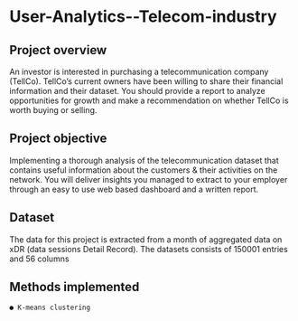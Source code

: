 # User-Analytics--Telecom-industry

## Project overview
An investor is interested in purchasing a telecommunication company (TellCo). TellCo’s current owners have been willing to share their financial information and their dataset. You should provide a report to analyze opportunities for growth and make a recommendation on whether TellCo is worth buying or selling.

## Project objective

Implementing a thorough analysis of the telecommunication dataset that contains useful information about the customers & their
activities on the network. You will deliver insights you managed to extract to your employer through an easy to use web based dashboard and a written report.

## Dataset

The data for this project is extracted from a month of aggregated data on xDR (data sessions Detail Record).
The datasets consists of 150001 entries and 56 columns


## Methods implemented

    ● K-means clustering
